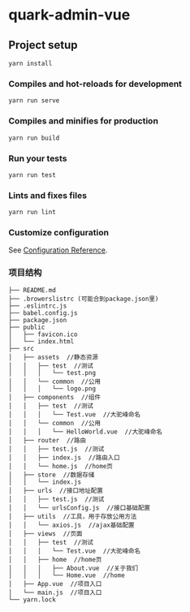 # quark-admin-vue

## Project setup
```
yarn install
```

### Compiles and hot-reloads for development
```
yarn run serve
```

### Compiles and minifies for production
```
yarn run build
```

### Run your tests
```
yarn run test
```

### Lints and fixes files
```
yarn run lint
```

### Customize configuration
See [Configuration Reference](https://cli.vuejs.org/config/).

### 项目结构
```
├── README.md
├── .browerslistrc (可能合到package.json里)
├── .eslintrc.js
├── babel.config.js
├── package.json
├── public
│   ├── favicon.ico
│   └── index.html
├── src
│   ├── assets  //静态资源
│   │   ├── test  //测试
│   │   │   └── test.png
│   │   └── common  //公用
│   │   │   └── logo.png
│   ├── components  //组件
│   │   ├── test  //测试
│   │   │   └── Test.vue  //大驼峰命名
│   │   └── common  //公用
│   │   │   └── HelloWorld.vue  //大驼峰命名
│   ├── router  //路由
│   │   ├── test.js  //测试
│   │   ├── index.js  //路由入口
│   │   └── home.js  //home页
│   ├── store  //数据存储
│   │   └── index.js  
│   ├── urls  //接口地址配置
│   │   ├── test.js  //测试
│   │   └── urlsConfig.js  //接口基础配置
│   ├── utils  //工具，用于存放公用方法
│   │   └── axios.js  //ajax基础配置
│   ├── views  //页面
│   │   ├── test  //测试
│   │   │   └── Test.vue  //大驼峰命名
│   │   ├── home  //home页
│   │   │   ├── About.vue  //关于我们
│   │   │   └── Home.vue  //home
│   ├── App.vue  //项目入口
│   └── main.js  //项目入口
└── yarn.lock
```
